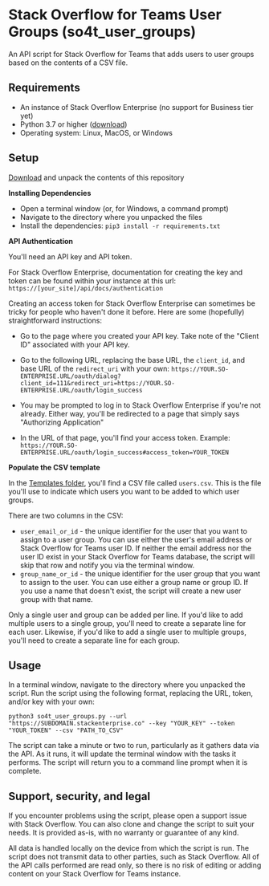 # Stack Overflow for Teams User Groups (so4t_user_groups)
An API script for Stack Overflow for Teams that adds users to user groups based on the contents of a CSV file.

## Requirements
* An instance of Stack Overflow Enterprise (no support for Business tier yet)
* Python 3.7 or higher ([download](https://www.python.org/downloads/))
* Operating system: Linux, MacOS, or Windows

## Setup

[Download](https://github.com/StackExchange/so4t_user_groups/archive/refs/heads/main.zip) and unpack the contents of this repository

**Installing Dependencies**

* Open a terminal window (or, for Windows, a command prompt)
* Navigate to the directory where you unpacked the files
* Install the dependencies: `pip3 install -r requirements.txt`

**API Authentication**

You'll need an API key and API token. 

For Stack Overflow Enterprise, documentation for creating the key and token can be found within your instance at this url: `https://[your_site]/api/docs/authentication`

Creating an access token for Stack Overflow Enterprise can sometimes be tricky for people who haven't done it before. Here are some (hopefully) straightforward instructions:
* Go to the page where you created your API key. Take note of the "Client ID" associated with your API key.
* Go to the following URL, replacing the base URL, the `client_id`, and base URL of the `redirect_uri` with your own: `https://YOUR.SO-ENTERPRISE.URL/oauth/dialog?client_id=111&redirect_uri=https://YOUR.SO-ENTERPRISE.URL/oauth/login_success`

* You may be prompted to log in to Stack Overflow Enterprise if you're not already. Either way, you'll be redirected to a page that simply says "Authorizing Application"
* In the URL of that page, you'll find your access token. Example: `https://YOUR.SO-ENTERPRISE.URL/oauth/login_success#access_token=YOUR_TOKEN`

**Populate the CSV template**

In the [Templates folder](https://github.com/StackExchange/so4t_user_groups/tree/main/Templates), you'll find a CSV file called `users.csv`. This is the file you'll use to indicate which users you want to be added to which user groups. 

There are two columns in the CSV:
* `user_email_or_id` - the unique identifier for the user that you want to assign to a user group. You can use either the user's email address or Stack Overflow for Teams user ID. If neither the email address nor the user ID exist in your Stack Overflow for Teams database, the script will skip that row and notify you via the terminal window.
* `group_name_or_id` - the unique identifier for the user group that you want to assign to the user. You can use either a group name or group ID. If you use a name that doesn't exist, the script will create a new user group with that name.

Only a single user and group can be added per line. If you'd like to add multiple users to a single group, you'll need to create a separate line for each user. Likewise, if you'd like to add a single user to multiple groups, you'll need to create a separate line for each group.

## Usage

In a terminal window, navigate to the directory where you unpacked the script. 
Run the script using the following format, replacing the URL, token, and/or key with your own:

`python3 so4t_user_groups.py --url "https://SUBDOMAIN.stackenterprise.co" --key "YOUR_KEY" --token "YOUR_TOKEN" --csv "PATH_TO_CSV"`

The script can take a minute or two to run, particularly as it gathers data via the API. As it runs, it will update the terminal window with the tasks it performs. The script will return you to a command line prompt when it is complete.

## Support, security, and legal
If you encounter problems using the script, please open a support issue with Stack Overflow. You can also clone and change the script to suit your needs. It is provided as-is, with no warranty or guarantee of any kind.

All data is handled locally on the device from which the script is run. The script does not transmit data to other parties, such as Stack Overflow. All of the API calls performed are read only, so there is no risk of editing or adding content on your Stack Overflow for Teams instance.
